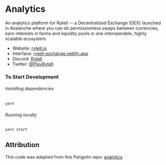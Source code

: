 # Analytics

An analytics platform for Rytell -- a Decentralized Exchange (DEX) launched in Avalanche where you can do permissionless swaps between currencies, earn interests in farms and liquidity pools in one interoperable, highly scalable ecosystem.

- Website: [rytell.io](https://rytell.io/)
- Interface: [rytell-exchange.netlify.app](rytell-exchange.netlify.app)
- Discord: [Rytell](https://discord.gg/bZ9bBxbjR9)
- Twitter: [@PlayRytell](https://twitter.com/PlayRytell)

### To Start Development

###### Installing dependencies

```bash
yarn
```

###### Running locally

```bash
yarn start
```

## Attribution

This code was adapted from this Pangolin repo: [analytics](https://github.com/pangolindex/analytics).
